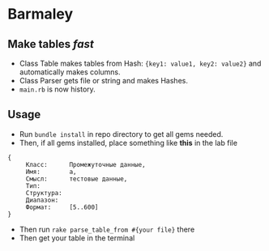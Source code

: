 # Barmaley
## Make tables _fast_
 - Class Table makes tables from Hash:
```{key1: value1, key2: value2}```
and automatically makes columns.
 - Class Parser gets file or string and makes Hashes. 
 - `main.rb` is now history. 
## Usage
 - Run `bundle install` in repo directory to get all gems needed.
 - Then, if all gems installed, place something like **this** in the lab file
```
{
     Класс:      Промежуточные данные,
     Имя:        a,
     Смысл:      тестовые данные,
     Тип:
     Структура:
     Диапазон:
     Формат:     [5..600]
}
```
 - Then run `rake parse_table_from #{your file}` there
 - Then get your table in the terminal

